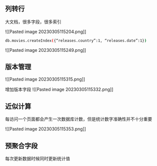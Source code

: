 ## 列转行

大文档，很多字段，很多索引

![[Pasted image 20230305115204.png]]

```bash
db.movies.createIndex({“releases.country”:1, “releases.date”:1})
```

![[Pasted image 20230305115249.png]]

## 版本管理

![[Pasted image 20230305115315.png]]

增加版本字段
![[Pasted image 20230305115332.png]]

## 近似计算

每访问一个页面都会产生一次数据库计数，但是统计数字准确性并不十分重要

![[Pasted image 20230305115353.png]]

## 预聚合字段

每次更新数据时候同时更新统计值
